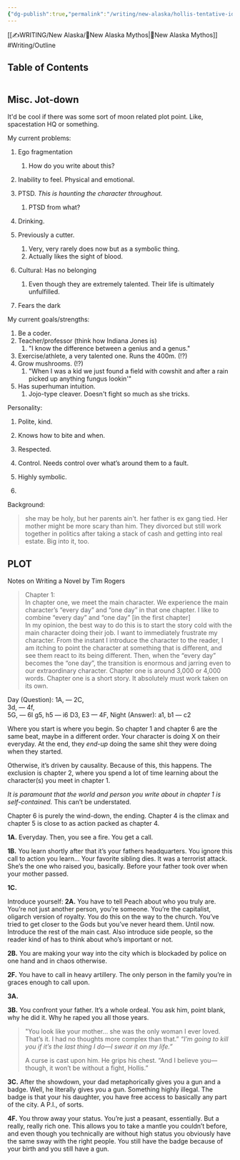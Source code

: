 ```yaml
---
{"dg-publish":true,"permalink":"/writing/new-alaska/hollis-tentative-ideas-outline/","tags":["Writing/Outline"]}
---
```


[[✍WRITING/New Alaska/🔗New Alaska Mythos\|🔗New Alaska Mythos]] #Writing/Outline 


## Table of Contents
```table-of-contents
```



## Misc. Jot-down
It'd be cool if there was some sort of moon related plot point. Like, spacestation HQ or something. 






My current problems: 
1. Ego fragmentation
	1. How do you write about this?

2. Inability to feel. Physical and emotional.
3. PTSD. *This is haunting the character throughout.*
	1. PTSD from what?
4. Drinking.
5. Previously a cutter. 
	1. Very, very rarely does now but as a symbolic thing. 
	2. Actually likes the sight of blood.
6. Cultural: Has no belonging
	1. Even though they are extremely talented. Their life is ultimately unfulfilled. 
7. Fears the dark



My current goals/strengths:
1. Be a coder.
2. Teacher/professor (think how Indiana Jones is)
	1. "I know the difference between a genius and a genus."
3. Exercise/athlete, a very talented one. Runs the 400m. (!?)
4. Grow mushrooms. (!?) 
	1. "When I was a kid we just found a field with cowshit and after a rain picked up anything fungus lookin'" 
5. Has superhuman intuition. 
	1. Jojo-type cleaver. Doesn't fight so much as she tricks. 



Personality:
1. Polite, kind.
2. Knows how to bite and when.
3. Respected. 
4. Control. Needs control over what’s around them to a fault.

5. Highly symbolic. 
6. 


Background:
>she may be holy, but her parents ain't. 
>her father is ex gang tied. Her mother might be more scary than him. They divorced but still work together in politics after taking a stack of cash and getting into real estate. Big into it, too. 


## PLOT
Notes on Writing a Novel by Tim Rogers
>Chapter 1:   
 In chapter one, we meet the main character. We experience the main character’s “every day” and “one day” in that one chapter. I like to combine “every day” and “one day” \[in the first chapter\]  
 In my opinion, the best way to do this is to start the story cold with the main character doing their job. I want to immediately frustrate my character. From the instant I introduce the character to the reader, I am itching to point the character at something that is different, and see them react to its being different. 
 Then, when the “every day” becomes the “one day”, the transition is enormous and jarring even to our extraordinary character. 
 Chapter one is around 3,000 or 4,000 words. Chapter one is a short story. It absolutely must work taken on its own. 



Day (Question): 1A,  — 2C,  
			      3d, — 4f,   
				      5G,  — 6I
					  g5, h5  — i6
			     D3, E3 — 4F,
Night (Answer):  a1, b1 — c2 



Where you start is where you begin. So chapter 1 and chapter 6 are the same beat, maybe in a different order. Your character is doing X on their everyday. At the end, they *end-up* doing the same shit they were doing when they started. 

Otherwise, it’s driven by causality. Because of this, this happens. The exclusion is chapter 2, where you spend a lot of time learning about the character(s) you meet in chapter 1. 

*It is paramount that the world and person you write about in chapter 1 is self-contained.* This can’t be understated.


Chapter 6 is purely the wind-down, the ending. Chapter 4 is the climax and chapter 5 is close to as action packed as chapter 4.

**1A.** Everyday. Then, you see a fire. You get a call. 

**1B.**  You learn shortly after that it’s your fathers headquarters. You ignore this call to action you learn… Your favorite sibling dies. It was a terrorist attack. She’s the one who raised you, basically. Before your father took over when your mother passed.   

**1C.** 


Introduce yourself:
**2A.** You have to tell Peach about who you truly are. You’re not just another person, you’re someone. You’re the capitalist, oligarch version of royalty. You do this on the way to the church. You’ve tried to get closer to the Gods but you’ve never heard them. Until now.  
	Introduce the rest of the main cast. Also introduce side people, so the reader kind of has to think about who’s important or not.

**2B.** You are making your way into the city which is blockaded by police on one hand and in chaos otherwise.

**2F.** You have to call in heavy artillery. The only person in the family you’re in graces enough to call upon.



**3A.** 

**3B.** You confront your father. It’s a whole ordeal. You ask him, point blank, why he did it. Why he raped you all those years.
>"You look like your mother… she was the only woman I ever loved. That’s it. I had no thoughts more complex than that.” *“I’m going to kill you if it’s the last thing I do—I swear it on my life.”* 
>
>A curse is cast upon him. He grips his chest. “And I believe you—though, it won’t be without a fight, Hollis.”
>

**3C.** After the showdown, your dad metaphorically gives you a gun and a badge. Well, he literally gives you a gun. Something highly illegal. The badge is that your his daughter, you have free access to basically any part of the city. A P.I., of sorts.


**4F.** You throw away your status. You’re just a peasant, essentially. But a really, really rich one. This allows you to take a mantle you couldn’t before, and even though you technically are without high status you obviously have the same sway with the right people. You still have the badge because of your birth and you still have a gun.
